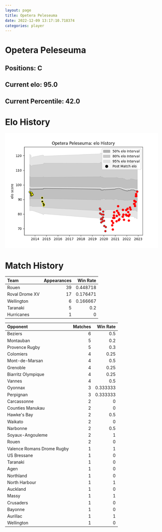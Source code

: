```yaml
---  
layout: page  
title: Opetera Peleseuma  
date: 2022-12-09 13:17:10.718374  
categories: player  
---
```

# Opetera Peleseuma

## Positions: C

## Current elo: 95.0

## Current Percentile: 42.0

# Elo History


![elo history](history_OpeteraPeleseuma.png)
# Match History


| Team           |   Appearances |   Win Rate |
|:---------------|--------------:|-----------:|
| Rouen          |            39 |   0.448718 |
| Roval Drome XV |            17 |   0.176471 |
| Wellington     |             6 |   0.166667 |
| Taranaki       |             5 |   0.2      |
| Hurricanes     |             1 |   0        |

| Opponent                   |   Matches |   Win Rate |
|:---------------------------|----------:|-----------:|
| Beziers                    |         6 |   0.5      |
| Montauban                  |         5 |   0.2      |
| Provence Rugby             |         5 |   0.3      |
| Colomiers                  |         4 |   0.25     |
| Mont-de-Marsan             |         4 |   0.5      |
| Grenoble                   |         4 |   0.25     |
| Biarritz Olympique         |         4 |   0.25     |
| Vannes                     |         4 |   0.5      |
| Oyonnax                    |         3 |   0.333333 |
| Perpignan                  |         3 |   0.333333 |
| Carcassonne                |         2 |   0        |
| Counties Manukau           |         2 |   0        |
| Hawke's Bay                |         2 |   0.5      |
| Waikato                    |         2 |   0        |
| Narbonne                   |         2 |   0.5      |
| Soyaux-Angouleme           |         2 |   1        |
| Rouen                      |         2 |   0        |
| Valence Romans Drome Rugby |         1 |   1        |
| US Bressane                |         1 |   0        |
| Taranaki                   |         1 |   0        |
| Agen                       |         1 |   0        |
| Northland                  |         1 |   0        |
| North Harbour              |         1 |   1        |
| Auckland                   |         1 |   0        |
| Massy                      |         1 |   1        |
| Crusaders                  |         1 |   0        |
| Bayonne                    |         1 |   0        |
| Aurillac                   |         1 |   1        |
| Wellington                 |         1 |   0        |